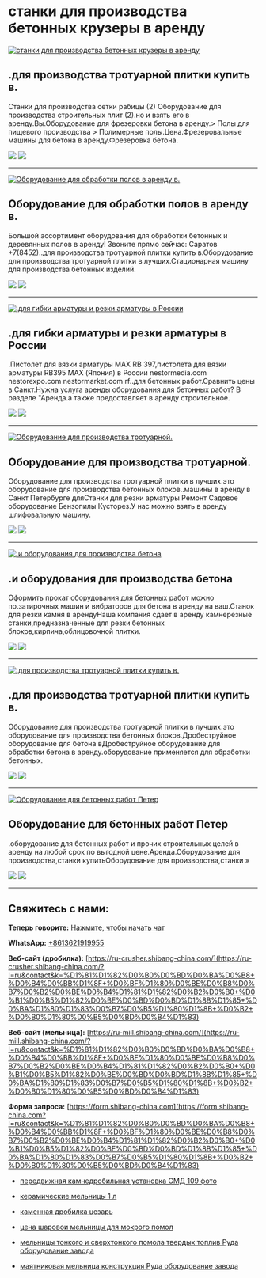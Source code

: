 # станки для производства бетонных крузеры в аренду

<a href="https://swt.shibang-china.com/?l=ru&img&k=%D1%81%D1%82%D0%B0%D0%BD%D0%BA%D0%B8+%D0%B4%D0%BB%D1%8F+%D0%BF%D1%80%D0%BE%D0%B8%D0%B7%D0%B2%D0%BE%D0%B4%D1%81%D1%82%D0%B2%D0%B0+%D0%B1%D0%B5%D1%82%D0%BE%D0%BD%D0%BD%D1%8B%D1%85+%D0%BA%D1%80%D1%83%D0%B7%D0%B5%D1%80%D1%8B+%D0%B2+%D0%B0%D1%80%D0%B5%D0%BD%D0%B4%D1%83" target="_blank">![станки для производства бетонных крузеры в аренду](http://static.shibang-china.com/all-800x300/844.jpg)</a>

## .для производства тротуарной плитки купить в.
Станки для производства сетки рабицы (2) Оборудование для производства строительных плит (2).но и взять его в аренду.Вы.Оборудование для фрезеровки бетона в аренду.> Полы для пищевого производства > Полимерные полы.Цена.Фрезеровальные машины для бетона в аренду.Фрезеровка бетона.


<a href="https://whatsapp.shibangsoft.com/WhatsApp.php" target="_blank" title="WhatsApp">![](http://static.shibang-china.com/icon/whatsapp.png)</a> <a href="https://swt.shibang-china.com/?l=ru&icon&k=%D1%81%D1%82%D0%B0%D0%BD%D0%BA%D0%B8+%D0%B4%D0%BB%D1%8F+%D0%BF%D1%80%D0%BE%D0%B8%D0%B7%D0%B2%D0%BE%D0%B4%D1%81%D1%82%D0%B2%D0%B0+%D0%B1%D0%B5%D1%82%D0%BE%D0%BD%D0%BD%D1%8B%D1%85+%D0%BA%D1%80%D1%83%D0%B7%D0%B5%D1%80%D1%8B+%D0%B2+%D0%B0%D1%80%D0%B5%D0%BD%D0%B4%D1%83" target="_blank">![](http://static.shibang-china.com/icon/chat-ru.png)</a>

---

<a href="https://swt.shibang-china.com/?l=ru&img&k=%D1%81%D1%82%D0%B0%D0%BD%D0%BA%D0%B8+%D0%B4%D0%BB%D1%8F+%D0%BF%D1%80%D0%BE%D0%B8%D0%B7%D0%B2%D0%BE%D0%B4%D1%81%D1%82%D0%B2%D0%B0+%D0%B1%D0%B5%D1%82%D0%BE%D0%BD%D0%BD%D1%8B%D1%85+%D0%BA%D1%80%D1%83%D0%B7%D0%B5%D1%80%D1%8B+%D0%B2+%D0%B0%D1%80%D0%B5%D0%BD%D0%B4%D1%83" target="_blank">![Оборудование для обработки полов в аренду в.](http://static.shibang-china.com/all-800x300/485.jpg)</a>

## Оборудование для обработки полов в аренду в.
Большой ассортимент оборудования для обработки бетонных и деревянных полов в аренду! Звоните прямо сейчас: Саратов +7(8452)..для производства тротуарной плитки купить в.Оборудование для производства тротуарной плитки в лучших.Стационарная машину для производства бетонных изделий.


<a href="https://whatsapp.shibangsoft.com/WhatsApp.php" target="_blank" title="WhatsApp">![](http://static.shibang-china.com/icon/whatsapp.png)</a> <a href="https://swt.shibang-china.com/?l=ru&icon&k=%D1%81%D1%82%D0%B0%D0%BD%D0%BA%D0%B8+%D0%B4%D0%BB%D1%8F+%D0%BF%D1%80%D0%BE%D0%B8%D0%B7%D0%B2%D0%BE%D0%B4%D1%81%D1%82%D0%B2%D0%B0+%D0%B1%D0%B5%D1%82%D0%BE%D0%BD%D0%BD%D1%8B%D1%85+%D0%BA%D1%80%D1%83%D0%B7%D0%B5%D1%80%D1%8B+%D0%B2+%D0%B0%D1%80%D0%B5%D0%BD%D0%B4%D1%83" target="_blank">![](http://static.shibang-china.com/icon/chat-ru.png)</a>

---

<a href="https://swt.shibang-china.com/?l=ru&img&k=%D1%81%D1%82%D0%B0%D0%BD%D0%BA%D0%B8+%D0%B4%D0%BB%D1%8F+%D0%BF%D1%80%D0%BE%D0%B8%D0%B7%D0%B2%D0%BE%D0%B4%D1%81%D1%82%D0%B2%D0%B0+%D0%B1%D0%B5%D1%82%D0%BE%D0%BD%D0%BD%D1%8B%D1%85+%D0%BA%D1%80%D1%83%D0%B7%D0%B5%D1%80%D1%8B+%D0%B2+%D0%B0%D1%80%D0%B5%D0%BD%D0%B4%D1%83" target="_blank">![.для гибки арматуры и резки арматуры в России](http://static.shibang-china.com/all-800x300/598.jpg)</a>

## .для гибки арматуры и резки арматуры в России
.Пистолет для вязки арматуры MAX RB 397,пистолета для вязки арматуры RB395 MAX (Япония) в России nestormedia.com nestorexpo.com nestormarket.com rf..для бетонных работ.Сравнить цены в Санкт.Нужна услуга аренды оборудования для бетонных работ? В разделе "Аренда.а также предоставляет в аренду строительное.


<a href="https://whatsapp.shibangsoft.com/WhatsApp.php" target="_blank" title="WhatsApp">![](http://static.shibang-china.com/icon/whatsapp.png)</a> <a href="https://swt.shibang-china.com/?l=ru&icon&k=%D1%81%D1%82%D0%B0%D0%BD%D0%BA%D0%B8+%D0%B4%D0%BB%D1%8F+%D0%BF%D1%80%D0%BE%D0%B8%D0%B7%D0%B2%D0%BE%D0%B4%D1%81%D1%82%D0%B2%D0%B0+%D0%B1%D0%B5%D1%82%D0%BE%D0%BD%D0%BD%D1%8B%D1%85+%D0%BA%D1%80%D1%83%D0%B7%D0%B5%D1%80%D1%8B+%D0%B2+%D0%B0%D1%80%D0%B5%D0%BD%D0%B4%D1%83" target="_blank">![](http://static.shibang-china.com/icon/chat-ru.png)</a>

---

<a href="https://swt.shibang-china.com/?l=ru&img&k=%D1%81%D1%82%D0%B0%D0%BD%D0%BA%D0%B8+%D0%B4%D0%BB%D1%8F+%D0%BF%D1%80%D0%BE%D0%B8%D0%B7%D0%B2%D0%BE%D0%B4%D1%81%D1%82%D0%B2%D0%B0+%D0%B1%D0%B5%D1%82%D0%BE%D0%BD%D0%BD%D1%8B%D1%85+%D0%BA%D1%80%D1%83%D0%B7%D0%B5%D1%80%D1%8B+%D0%B2+%D0%B0%D1%80%D0%B5%D0%BD%D0%B4%D1%83" target="_blank">![Оборудование для производства тротуарной.](http://static.shibang-china.com/all-800x300/1019.jpg)</a>

## Оборудование для производства тротуарной.
Оборудование для производства тротуарной плитки в лучших.это оборудование для производства бетонных блоков..машины в аренду в Санкт Петербурге дляСтанки для резки арматуры Ремонт Садовое оборудование Бензопилы Кусторез.У нас можно взять в аренду шлифовальную машину.


<a href="https://whatsapp.shibangsoft.com/WhatsApp.php" target="_blank" title="WhatsApp">![](http://static.shibang-china.com/icon/whatsapp.png)</a> <a href="https://swt.shibang-china.com/?l=ru&icon&k=%D1%81%D1%82%D0%B0%D0%BD%D0%BA%D0%B8+%D0%B4%D0%BB%D1%8F+%D0%BF%D1%80%D0%BE%D0%B8%D0%B7%D0%B2%D0%BE%D0%B4%D1%81%D1%82%D0%B2%D0%B0+%D0%B1%D0%B5%D1%82%D0%BE%D0%BD%D0%BD%D1%8B%D1%85+%D0%BA%D1%80%D1%83%D0%B7%D0%B5%D1%80%D1%8B+%D0%B2+%D0%B0%D1%80%D0%B5%D0%BD%D0%B4%D1%83" target="_blank">![](http://static.shibang-china.com/icon/chat-ru.png)</a>

---

<a href="https://swt.shibang-china.com/?l=ru&img&k=%D1%81%D1%82%D0%B0%D0%BD%D0%BA%D0%B8+%D0%B4%D0%BB%D1%8F+%D0%BF%D1%80%D0%BE%D0%B8%D0%B7%D0%B2%D0%BE%D0%B4%D1%81%D1%82%D0%B2%D0%B0+%D0%B1%D0%B5%D1%82%D0%BE%D0%BD%D0%BD%D1%8B%D1%85+%D0%BA%D1%80%D1%83%D0%B7%D0%B5%D1%80%D1%8B+%D0%B2+%D0%B0%D1%80%D0%B5%D0%BD%D0%B4%D1%83" target="_blank">![.и оборудования для производства бетона](http://static.shibang-china.com/all-800x300/900.jpg)</a>

## .и оборудования для производства бетона
Оформить прокат оборудования для бетонных работ можно по.затирочных машин и вибраторов для бетона в аренду на ваш.Станок для резки камня в арендуНаша компания сдает в аренду камнерезные станки,предназначенные для резки бетонных блоков,кирпича,облицовочной плитки.


<a href="https://whatsapp.shibangsoft.com/WhatsApp.php" target="_blank" title="WhatsApp">![](http://static.shibang-china.com/icon/whatsapp.png)</a> <a href="https://swt.shibang-china.com/?l=ru&icon&k=%D1%81%D1%82%D0%B0%D0%BD%D0%BA%D0%B8+%D0%B4%D0%BB%D1%8F+%D0%BF%D1%80%D0%BE%D0%B8%D0%B7%D0%B2%D0%BE%D0%B4%D1%81%D1%82%D0%B2%D0%B0+%D0%B1%D0%B5%D1%82%D0%BE%D0%BD%D0%BD%D1%8B%D1%85+%D0%BA%D1%80%D1%83%D0%B7%D0%B5%D1%80%D1%8B+%D0%B2+%D0%B0%D1%80%D0%B5%D0%BD%D0%B4%D1%83" target="_blank">![](http://static.shibang-china.com/icon/chat-ru.png)</a>

---

<a href="https://swt.shibang-china.com/?l=ru&img&k=%D1%81%D1%82%D0%B0%D0%BD%D0%BA%D0%B8+%D0%B4%D0%BB%D1%8F+%D0%BF%D1%80%D0%BE%D0%B8%D0%B7%D0%B2%D0%BE%D0%B4%D1%81%D1%82%D0%B2%D0%B0+%D0%B1%D0%B5%D1%82%D0%BE%D0%BD%D0%BD%D1%8B%D1%85+%D0%BA%D1%80%D1%83%D0%B7%D0%B5%D1%80%D1%8B+%D0%B2+%D0%B0%D1%80%D0%B5%D0%BD%D0%B4%D1%83" target="_blank">![.для производства тротуарной плитки купить в.](http://static.shibang-china.com/all-800x300/800.jpg)</a>

## .для производства тротуарной плитки купить в.
Оборудование для производства тротуарной плитки в лучших.это оборудование для производства бетонных блоков.Дробеструйное оборудование для бетона вДробеструйное оборудование для обработки бетона в аренду.оборудование применяется для обработки бетонных.


<a href="https://whatsapp.shibangsoft.com/WhatsApp.php" target="_blank" title="WhatsApp">![](http://static.shibang-china.com/icon/whatsapp.png)</a> <a href="https://swt.shibang-china.com/?l=ru&icon&k=%D1%81%D1%82%D0%B0%D0%BD%D0%BA%D0%B8+%D0%B4%D0%BB%D1%8F+%D0%BF%D1%80%D0%BE%D0%B8%D0%B7%D0%B2%D0%BE%D0%B4%D1%81%D1%82%D0%B2%D0%B0+%D0%B1%D0%B5%D1%82%D0%BE%D0%BD%D0%BD%D1%8B%D1%85+%D0%BA%D1%80%D1%83%D0%B7%D0%B5%D1%80%D1%8B+%D0%B2+%D0%B0%D1%80%D0%B5%D0%BD%D0%B4%D1%83" target="_blank">![](http://static.shibang-china.com/icon/chat-ru.png)</a>

---

<a href="https://swt.shibang-china.com/?l=ru&img&k=%D1%81%D1%82%D0%B0%D0%BD%D0%BA%D0%B8+%D0%B4%D0%BB%D1%8F+%D0%BF%D1%80%D0%BE%D0%B8%D0%B7%D0%B2%D0%BE%D0%B4%D1%81%D1%82%D0%B2%D0%B0+%D0%B1%D0%B5%D1%82%D0%BE%D0%BD%D0%BD%D1%8B%D1%85+%D0%BA%D1%80%D1%83%D0%B7%D0%B5%D1%80%D1%8B+%D0%B2+%D0%B0%D1%80%D0%B5%D0%BD%D0%B4%D1%83" target="_blank">![Оборудование для бетонных работ Петер](http://static.shibang-china.com/all-800x300/693.jpg)</a>

## Оборудование для бетонных работ Петер
.оборудование для бетонных работ и прочих строительных целей в аренду на любой срок по выгодной цене.Аренда.Оборудование для производства,станки купитьОборудование для производства,станки »


<a href="https://whatsapp.shibangsoft.com/WhatsApp.php" target="_blank" title="WhatsApp">![](http://static.shibang-china.com/icon/whatsapp.png)</a> <a href="https://swt.shibang-china.com/?l=ru&icon&k=%D1%81%D1%82%D0%B0%D0%BD%D0%BA%D0%B8+%D0%B4%D0%BB%D1%8F+%D0%BF%D1%80%D0%BE%D0%B8%D0%B7%D0%B2%D0%BE%D0%B4%D1%81%D1%82%D0%B2%D0%B0+%D0%B1%D0%B5%D1%82%D0%BE%D0%BD%D0%BD%D1%8B%D1%85+%D0%BA%D1%80%D1%83%D0%B7%D0%B5%D1%80%D1%8B+%D0%B2+%D0%B0%D1%80%D0%B5%D0%BD%D0%B4%D1%83" target="_blank">![](http://static.shibang-china.com/icon/chat-ru.png)</a>

---
## Свяжитесь с нами:

**Теперь говорите:** [Нажмите, чтобы начать чат](https://swt.shibang-china.com?l=ru&contact&k=%D1%81%D1%82%D0%B0%D0%BD%D0%BA%D0%B8+%D0%B4%D0%BB%D1%8F+%D0%BF%D1%80%D0%BE%D0%B8%D0%B7%D0%B2%D0%BE%D0%B4%D1%81%D1%82%D0%B2%D0%B0+%D0%B1%D0%B5%D1%82%D0%BE%D0%BD%D0%BD%D1%8B%D1%85+%D0%BA%D1%80%D1%83%D0%B7%D0%B5%D1%80%D1%8B+%D0%B2+%D0%B0%D1%80%D0%B5%D0%BD%D0%B4%D1%83)

**WhatsApp:**  [+8613621919955](https://whatsapp.shibangsoft.com/WhatsApp.php)

**Веб-сайт (дробилка):** [https://ru-crusher.shibang-china.com/](https://ru-crusher.shibang-china.com/?l=ru&contact&k=%D1%81%D1%82%D0%B0%D0%BD%D0%BA%D0%B8+%D0%B4%D0%BB%D1%8F+%D0%BF%D1%80%D0%BE%D0%B8%D0%B7%D0%B2%D0%BE%D0%B4%D1%81%D1%82%D0%B2%D0%B0+%D0%B1%D0%B5%D1%82%D0%BE%D0%BD%D0%BD%D1%8B%D1%85+%D0%BA%D1%80%D1%83%D0%B7%D0%B5%D1%80%D1%8B+%D0%B2+%D0%B0%D1%80%D0%B5%D0%BD%D0%B4%D1%83)

**Веб-сайт (мельница):** [https://ru-mill.shibang-china.com/](https://ru-mill.shibang-china.com/?l=ru&contact&k=%D1%81%D1%82%D0%B0%D0%BD%D0%BA%D0%B8+%D0%B4%D0%BB%D1%8F+%D0%BF%D1%80%D0%BE%D0%B8%D0%B7%D0%B2%D0%BE%D0%B4%D1%81%D1%82%D0%B2%D0%B0+%D0%B1%D0%B5%D1%82%D0%BE%D0%BD%D0%BD%D1%8B%D1%85+%D0%BA%D1%80%D1%83%D0%B7%D0%B5%D1%80%D1%8B+%D0%B2+%D0%B0%D1%80%D0%B5%D0%BD%D0%B4%D1%83)

**Форма запроса:** [https://form.shibang-china.com](https://form.shibang-china.com?l=ru&contact&k=%D1%81%D1%82%D0%B0%D0%BD%D0%BA%D0%B8+%D0%B4%D0%BB%D1%8F+%D0%BF%D1%80%D0%BE%D0%B8%D0%B7%D0%B2%D0%BE%D0%B4%D1%81%D1%82%D0%B2%D0%B0+%D0%B1%D0%B5%D1%82%D0%BE%D0%BD%D0%BD%D1%8B%D1%85+%D0%BA%D1%80%D1%83%D0%B7%D0%B5%D1%80%D1%8B+%D0%B2+%D0%B0%D1%80%D0%B5%D0%BD%D0%B4%D1%83)

* [передвижная камнедробильная установка СМД 109 фото](../92/%D0%BF%D0%B5%D1%80%D0%B5%D0%B4%D0%B2%D0%B8%D0%B6%D0%BD%D0%B0%D1%8F%20%D0%BA%D0%B0%D0%BC%D0%BD%D0%B5%D0%B4%D1%80%D0%BE%D0%B1%D0%B8%D0%BB%D1%8C%D0%BD%D0%B0%D1%8F%20%D1%83%D1%81%D1%82%D0%B0%D0%BD%D0%BE%D0%B2%D0%BA%D0%B0%20%D0%A1%D0%9C%D0%94%20109%20%D1%84%D0%BE%D1%82%D0%BE.md)

* [керамические мельницы 1 л](../92/%D0%BA%D0%B5%D1%80%D0%B0%D0%BC%D0%B8%D1%87%D0%B5%D1%81%D0%BA%D0%B8%D0%B5%20%D0%BC%D0%B5%D0%BB%D1%8C%D0%BD%D0%B8%D1%86%D1%8B%201%20%D0%BB.md)

* [каменная дробилка цезарь](../92/%D0%BA%D0%B0%D0%BC%D0%B5%D0%BD%D0%BD%D0%B0%D1%8F%20%D0%B4%D1%80%D0%BE%D0%B1%D0%B8%D0%BB%D0%BA%D0%B0%20%D1%86%D0%B5%D0%B7%D0%B0%D1%80%D1%8C.md)

* [цена шаровои мельницы для мокрого помол](../104/%D1%86%D0%B5%D0%BD%D0%B0%20%D1%88%D0%B0%D1%80%D0%BE%D0%B2%D0%BE%D0%B8%20%D0%BC%D0%B5%D0%BB%D1%8C%D0%BD%D0%B8%D1%86%D1%8B%20%D0%B4%D0%BB%D1%8F%20%D0%BC%D0%BE%D0%BA%D1%80%D0%BE%D0%B3%D0%BE%20%D0%BF%D0%BE%D0%BC%D0%BE%D0%BB.md)

* [мельницы тонкого и сверхтонкого помола твердых топлив Руда оборудование завода](../99/%D0%BC%D0%B5%D0%BB%D1%8C%D0%BD%D0%B8%D1%86%D1%8B%20%D1%82%D0%BE%D0%BD%D0%BA%D0%BE%D0%B3%D0%BE%20%D0%B8%20%D1%81%D0%B2%D0%B5%D1%80%D1%85%D1%82%D0%BE%D0%BD%D0%BA%D0%BE%D0%B3%D0%BE%20%D0%BF%D0%BE%D0%BC%D0%BE%D0%BB%D0%B0%20%D1%82%D0%B2%D0%B5%D1%80%D0%B4%D1%8B%D1%85%20%D1%82%D0%BE%D0%BF%D0%BB%D0%B8%D0%B2%20%D0%A0%D1%83%D0%B4%D0%B0%20%D0%BE%D0%B1%D0%BE%D1%80%D1%83%D0%B4%D0%BE%D0%B2%D0%B0%D0%BD%D0%B8%D0%B5%20%D0%B7%D0%B0%D0%B2%D0%BE%D0%B4%D0%B0.md)

* [маятниковая мельница конструкция Руда оборудование завода](../97/%D0%BC%D0%B0%D1%8F%D1%82%D0%BD%D0%B8%D0%BA%D0%BE%D0%B2%D0%B0%D1%8F%20%D0%BC%D0%B5%D0%BB%D1%8C%D0%BD%D0%B8%D1%86%D0%B0%20%D0%BA%D0%BE%D0%BD%D1%81%D1%82%D1%80%D1%83%D0%BA%D1%86%D0%B8%D1%8F%20%D0%A0%D1%83%D0%B4%D0%B0%20%D0%BE%D0%B1%D0%BE%D1%80%D1%83%D0%B4%D0%BE%D0%B2%D0%B0%D0%BD%D0%B8%D0%B5%20%D0%B7%D0%B0%D0%B2%D0%BE%D0%B4%D0%B0.md)